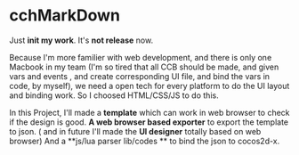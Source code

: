 cchMarkDown
================
Just **init my work**. It's **not release** now.

Because I'm more familier with web development, and there is only one Macbook in my team (I'm so tired that all CCB should be made, and given vars and events , and create corresponding UI file, and bind the vars in code, by myself), we need a open tech for every platform to do the UI layout and binding work.
So I choosed HTML/CSS/JS to do this. 

In this Project, I'll made a **template** which can work in web browser to check if the design is good. **A web browser based exporter** to export the template to json.
( and in future I'll made the **UI designer** totally based on web browser)
And a **js/lua parser lib/codes ** to bind the json to cocos2d-x.